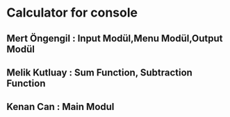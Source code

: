  # Calculator for console
 ## Mert Öngengil : Input Modül,Menu Modül,Output Modül
 ## Melik Kutluay : Sum Function,	Subtraction Function
 ## Kenan Can     : Main Modul
 
